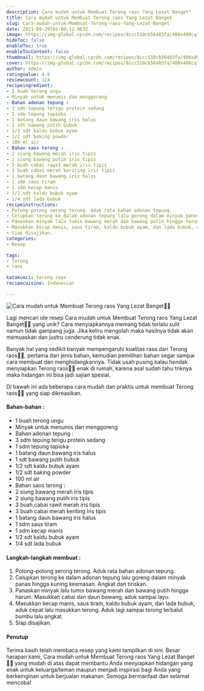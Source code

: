 ```yaml
---
description: Cara mudah untuk Membuat Terong raos Yang Lezat Banget"
title: Cara mudah untuk Membuat Terong raos Yang Lezat Banget
slug: Cara-mudah-untuk-Membuat-Terong-raos-Yang-Lezat-Banget
date: 2021-09-29T03:09:12.063Z
image: https://img-global.cpcdn.com/recipes/8ccc510cb56483fa/400x400cq70/photo.jpg
hideToc: false
enableToc: true
enableTocContent: false
thumbnail: https://img-global.cpcdn.com/recipes/8ccc510cb56483fa/400x400cq70/photo.jpg
cover: https://img-global.cpcdn.com/recipes/8ccc510cb56483fa/400x400cq70/photo.jpg
author: admin
ratingvalue: 4.8
reviewcount: 124
recipeingredient:
- 1 buah terong ungu
- Minyak untuk menumis dan menggoreng
- Bahan adonan tepung :
- 3 sdm tepung terigu protein sedang
- 1 sdm tepung tapioka
- 1 batang daun bawang iris halus
- 1 sdt bawang putih bubuk
- 1/2 sdt kaldu bubuk ayam
- 1/2 sdt baking powder
- 100 ml air
- Bahan saos terong :
- 2 siung bawang merah iris tipis
- 2 siung bawang putih iris tipis
- 3 buah cabai rawit merah iris tipis
- 3 buah cabai merah keriting iris tipis
- 1 batang daun bawang iris halus
- 1 sdm saus tiram
- 1 sdm kecap manis
- 1/2 sdt kaldu bubuk ayam
- 1/4 sdt lada bubuk
recipeinstructions:
- Potong-potong serong terong. Aduk rata bahan adonan tepung.
- Celupkan terong ke dalam adonan tepung lalu goreng dalam minyak panas hingga kuning keemasan. Angkat dan tiriskan.
- Panaskan minyak lalu tumis bawang merah dan bawang putih hingga harum. Masukkan cabai dan daun bawang, aduk sampai layu.
- Masukkan kecap manis, saus tiram, kaldu bubuk ayam, dan lada bubuk, aduk cepat lalu masukkan terong. Aduk lagi sampai terong terbalut bumbu lalu angkat.
- Siap disajikan.
categories:
- Resep

tags:
- Terong
- raos

katakunci: Terong raos
recipecuisine: Indonesian

---
```


![Cara mudah untuk Membuat Terong raos Yang Lezat Banget👩‍🍳](https://img-global.cpcdn.com/recipes/8ccc510cb56483fa/400x400cq70/photo.jpg)

Lagi mencari ide resep Cara mudah untuk Membuat Terong raos Yang Lezat Banget👩‍🍳 yang unik? Cara menyiapkannya memang tidak terlalu sulit namun tidak gampang juga. Jika keliru mengolah maka hasilnya tidak akan memuaskan dan justru cenderung tidak enak.

Banyak hal yang sedikit banyak mempengaruhi kualitas rasa dari Terong raos👩‍🍳, pertama dari jenis bahan, kemudian pemilihan bahan segar sampai cara membuat dan menghidangkannya. Tidak usah pusing kalau hendak menyiapkan Terong raos👩‍🍳 enak di rumah, karena asal sudah tahu triknya maka hidangan ini bisa jadi sajian spesial.

Di bawah ini ada beberapa cara mudah dan praktis untuk membuat Terong raos👩‍🍳 yang siap dikreasikan.

<!--inarticleads1-->

#### Bahan-bahan :

- 1 buah terong ungu
- Minyak untuk menumis dan menggoreng
- Bahan adonan tepung :
- 3 sdm tepung terigu protein sedang
- 1 sdm tepung tapioka
- 1 batang daun bawang iris halus
- 1 sdt bawang putih bubuk
- 1/2 sdt kaldu bubuk ayam
- 1/2 sdt baking powder
- 100 ml air
- Bahan saos terong :
- 2 siung bawang merah iris tipis
- 2 siung bawang putih iris tipis
- 3 buah cabai rawit merah iris tipis
- 3 buah cabai merah keriting iris tipis
- 1 batang daun bawang iris halus
- 1 sdm saus tiram
- 1 sdm kecap manis
- 1/2 sdt kaldu bubuk ayam
- 1/4 sdt lada bubuk

<!--inarticleads2-->

#### Langkah-langkah membuat :

1. Potong-potong serong terong. Aduk rata bahan adonan tepung.
1. Celupkan terong ke dalam adonan tepung lalu goreng dalam minyak panas hingga kuning keemasan. Angkat dan tiriskan.
1. Panaskan minyak lalu tumis bawang merah dan bawang putih hingga harum. Masukkan cabai dan daun bawang, aduk sampai layu.
1. Masukkan kecap manis, saus tiram, kaldu bubuk ayam, dan lada bubuk, aduk cepat lalu masukkan terong. Aduk lagi sampai terong terbalut bumbu lalu angkat.
1. Siap disajikan.

#### Penutup

Terima kasih telah membaca resep yang kami tampilkan di sini. Besar harapan kami, Cara mudah untuk Membuat Terong raos Yang Lezat Banget👩‍🍳 yang mudah di atas dapat membantu Anda menyiapkan hidangan yang enak untuk keluarga/teman maupun menjadi inspirasi bagi Anda yang berkeinginan untuk berjualan makanan. Semoga bermanfaat dan selamat mencoba!